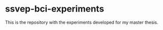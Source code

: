 # ssvep-bci-experiments
This is the repository with the experiments developed for my master thesis.
